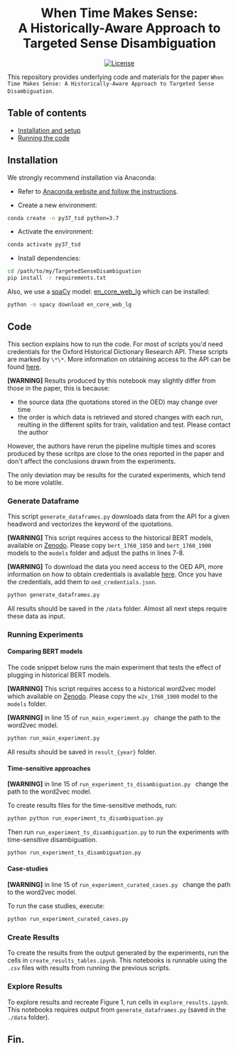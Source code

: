 <div align="center">
    <h1>When Time Makes Sense:<br>
        A Historically-Aware Approach to Targeted Sense Disambiguation</h1>
 
<p align="center">
    <a href="https://github.com/Living-with-machines/TargetedSenseDisambiguation/blob/master/LICENSE">
        <img alt="License" src="https://img.shields.io/badge/License-MIT-yellow.svg">
    </a>
    <br/>
</p>
</div>

This repository provides underlying code and materials for the paper `When Time Makes Sense: A Historically-Aware Approach to Targeted Sense Disambiguation`.

Table of contents
-----------------
- [Installation and setup](#installation)
- [Running the code](#code)

## Installation

We strongly recommend installation via Anaconda:

* Refer to [Anaconda website and follow the instructions](https://docs.anaconda.com/anaconda/install/).

* Create a new environment:

```bash
conda create -n py37_tsd python=3.7
```

* Activate the environment:

```bash
conda activate py37_tsd
```

* Install dependencies:

```bash
cd /path/to/my/TargetedSenseDisambiguation
pip install -r requirements.txt
```

Also, we use a [spaCy](https://spacy.io/) model: [en_core_web_lg](https://spacy.io/models/en#en_core_web_lg) which can be installed:

```bash
python -m spacy download en_core_web_lg
```

## Code

This section explains how to run the code. For most of scripts you'd need credentials for the Oxford Historical Dictionary Research API. These scripts are marked by `\*\*`. More information on obtaining access to the API can be found [here](https://languages.oup.com/research/oed-researcher-api/).

**[WARNING]** Results produced by this notebook may slightly differ from those in the paper, this is because:
- the source data (the quotations stored in the OED) may change over time
- the order is which data is retrieved and stored changes with each run, reulting in the different splits for train, validation and test. Please contact the author 

However, the authors have rerun the pipeline multiple times and scores produced by these scritps are close to the ones reported in the paper and don't affect the conclusions drawn from the experiments.

The only deviation may be results for the curated experiments, which tend to be more volatile.

### Generate Dataframe

This script `generate_dataframes.py` downloads data from the API for a given headword and vectorizes the keyword of the quotations.

**[WARNING]** This script requires access to the historical BERT models, available on [Zenodo](https://zenodo.org/record/4782245#.YKqQzZNKjlw).  Please copy `bert_1760_1850` and `bert_1760_1900` models to the `models` folder and adjust the paths in lines 7-8.

**[WARNING]** To download the data you need access to the OED API, more information on how to obtain credentials is available [here](https://languages.oup.com/research/oed-researcher-api/). Once you have the credentials, add them to `oed_credentials.json`.

```python
python generate_dataframes.py
```

All results should be saved in the `/data` folder. Almost all next steps require these data as input.

### Running Experiments

#### Comparing BERT models

The code snippet below runs the main experiment that tests the effect of plugging in historical BERT models.

**[WARNING]** This script requires access to a historical word2vec model which available on [Zenodo](https://zenodo.org/record/4782245#.YKqQzZNKjlw). Please copy the `w2v_1760_1900` model to the `models` folder.

**[WARNING]** in line 15 of `run_main_experiment.py ` change the path to the word2vec model.

```python
python run_main_experiment.py 
```

All results should be saved in `result_{year}` folder.

#### Time-sensitive approaches

**[WARNING]** in line 15 of `run_experiment_ts_disambiguation.py ` change the path to the word2vec model.

To create results files for the time-sensitive methods, run:

```python
python python run_experiment_ts_disambiguation.py
```

Then run `run_experiment_ts_disambiguation.py` to run the experiments with time-sensitive disambiguation.

```python
python run_experiment_ts_disambiguation.py
```

#### Case-studies

**[WARNING]** in line 15 of `run_experiment_curated_cases.py ` change the path to the word2vec model.

To run the case studies, execute:

```python
python run_experiment_curated_cases.py 
```

### Create Results

To create the results from the output generated by the experiments, run the cells in `create_results_tables.ipynb`. This notebooks is runnable using the `.csv` files with results from running the previous scripts.

### Explore Results

To explore results and recreate Figure 1, run cells in `explore_results.ipynb`. This notebooks requires output from `generate_dataframes.py` (saved in the `./data` folder).

## Fin.

